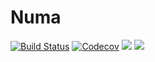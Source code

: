 # Numa

[![Build Status](https://travis-ci.com/lssc-team/Numa.jl.svg?branch=master)](https://travis-ci.com/lssc-team/Numa.jl)
[![Codecov](https://codecov.io/gh/lssc-team/Numa.jl/branch/master/graph/badge.svg)](https://codecov.io/gh/lssc-team/Numa.jl)
[![](https://img.shields.io/badge/docs-stable-blue.svg)](https://lssc-team.github.io/Numa.jl/stable)
[![](https://img.shields.io/badge/docs-dev-blue.svg)](https://lssc-team.github.io/Numa.jl/dev)
